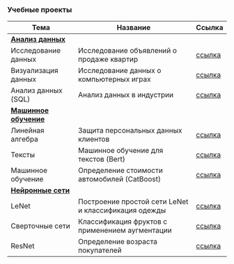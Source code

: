 ### Учебные проекты

|Тема|Название|Ссылка|
| ------------- | ------------- | ------------- |
|[**Анализ данных**](https://github.com/mckuratova/analysis/blob/main/README.md)|
|Исследование данных|Исследование объявлений о продаже квартир|[ссылка](https://github.com/mckuratova/analysis/blob/main/03.ipynb)|
|Визуализация данных|Исследование данных о компьютерных играх|[ссылка](https://github.com/mckuratova/analysis/blob/main/05.ipynb)|
|Анализ данных (SQL)|Анализ данных в индустрии|[ссылка](https://github.com/mckuratova/analysis/blob/main/tinkoff_project.ipynb)|
|[**Машинное обучение**](https://github.com/mckuratova/machine_learning/blob/main/README.md)|
|Линейная алгебра|Защита персональных данных клиентов|[ссылка](https://github.com/mckuratova/machine_learning/blob/main/10.ipynb)|
|Тексты|Машинное обучение для текстов (Bert)|[ссылка](https://github.com/mckuratova/machine_learning/blob/main/texts_bert.ipynb)|
|Машинное обучение|Определение стоимости автомобилей (CatBoost)|[ссылка](https://github.com/mckuratova/machine_learning/blob/main/car_price_definition.ipynb)|
|[**Нейронные сети**](https://github.com/mckuratova/neural_networks/blob/main/README.md)|
|LeNet|Построение простой сети LeNet и классификация одежды|[ссылка](https://github.com/mckuratova/neural_networks/blob/main/lenet.ipynb)|
|Сверточные сети|Классификация фруктов с применением аугментации|[ссылка](https://github.com/mckuratova/neural_networks/blob/main/fruits.ipynb)|
|ResNet|Определение возраста покупателей|[ссылка](https://github.com/mckuratova/neural_networks/blob/main/computer_vision_project.ipynb)|


<!--
**mckuratova/mckuratova** is a ✨ _special_ ✨ repository because its `README.md` (this file) appears on your GitHub profile.

Here are some ideas to get you started:

- 🔭 I’m currently working on ...
- 🌱 I’m currently learning ...
- 👯 I’m looking to collaborate on ...
- 🤔 I’m looking for help with ...
- 💬 Ask me about ...
- 📫 How to reach me: ...
- 😄 Pronouns: ...
- ⚡ Fun fact: ...
-->
